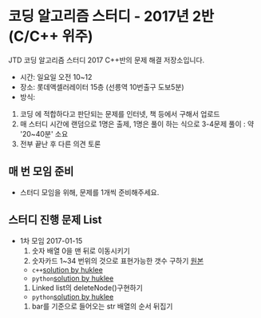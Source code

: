 # 코딩 알고리즘 스터디 - 2017년 2반 (C/C++ 위주)
JTD 코딩 알고리즘 스터디 2017 C++반의 문제 해결 저장소입니다.

- 시간: 일요일 오전 10~12
- 장소: 롯데액셀러레이터 15층 (선릉역 10번출구 도보5분)
- 방식:

1. 코딩 에 적합하다고 판단되는 문제를 인터넷, 책 등에서 구해서 업로드
2. 매 스터디 시간에 랜덤으로 1명은 출제, 1명은 풀이 하는 식으로 3-4문제 풀이 : 약 '20~40분' 소요
3. 전부 끝난 후 다른 의견 토론

## 매 번 모임 준비
- 스터디 모임을 위해, 문제를 1개씩 준비해주세요.

## 스터디 진행 문제 List
 - 1차 모임 2017-01-15
   1. 숫자 배열 0을 맨 뒤로 이동시키기
   1. 숫자카드 1~34 번위의 것으로 표현가능한 갯수 구하기 [원본](http://www.jungol.co.kr/bbs/board.php?bo_table=pbank&wr_id=683&sca=30)
     - `c++`[solution by huklee](https://github.com/JoinTogetherDevelopers/CodingStudy201702/blob/master/day1/1-2_huklee.cpp)
     - `python`[solution by huklee](https://github.com/JoinTogetherDevelopers/CodingStudy201702/blob/master/day1/1-2_huklee.py)
   1. Linked list의 deleteNode()구현하기
     - `python`[solution by huklee](https://github.com/JoinTogetherDevelopers/CodingStudy201702/blob/master/day1/1-3_huklee.py)
   1. bar를 기준으로 들어오는 str 배열의 순서 뒤집기
